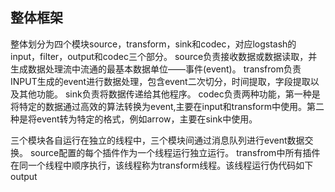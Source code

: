 ## 整体框架
整体划分为四个模块source，transform，sink和codec，对应logstash的input，filter，output和codec三个部分。
source负责接收数据或数据读取，并生成数据处理流中流通的最基本数据单位——事件(event)。
transfrom负责INPUT生成的event进行数据处理，包含event二次切分，时间提取，字段提取以及其他功能。
sink负责将数据传递给其他程序。
codec负责两种功能，第一种是将特定的数据通过高效的算法转换为event,主要在input和transform中使用。第二种是将event转为特定的格式，例如arrow，主要在sink中使用。

三个模块各自运行在独立的线程中，三个模块间通过消息队列进行event数据交换。
source配置的每个插件作为一个线程运行独立运行。
transfrom中所有插件在同一个线程中顺序执行，该线程称为transform线程。该线程运行伪代码如下
output
